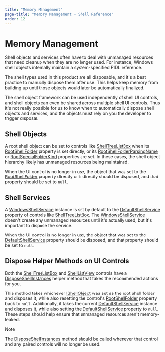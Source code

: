 ```yaml
---
title: "Memory Management"
page-title: "Memory Management - Shell Reference"
order: 12
---
```

# Memory Management

Shell objects and services often have to deal with unmanaged resources that need cleanup when they are no longer used.  For instance, Windows shell objects internally maintain a system-specified PIDL reference.

The shell types used in this product are all disposable, and it's a best practice to manually dispose them after use.  This helps keep memory from building up until those objects would later be automatically finalized.

The shell object framework can be used independently of shell UI controls, and shell objects can even be shared across multiple shell UI controls.  Thus it's not really possible for us to know when to automatically dispose shell objects and services, and the objects must rely on you the developer to trigger disposal.

## Shell Objects

A root shell object can be set to controls like [ShellTreeListBox](xref:ActiproSoftware.Windows.Controls.Shell.ShellTreeListBox) when its [RootShellFolder](xref:ActiproSoftware.Windows.Controls.Shell.ShellTreeListBox.RootShellFolder) property is set directly, or its [RootShellFolderParsingName](xref:ActiproSoftware.Windows.Controls.Shell.ShellTreeListBox.RootShellFolderParsingName) or [RootSpecialFolderKind](xref:ActiproSoftware.Windows.Controls.Shell.ShellTreeListBox.RootSpecialFolderKind) properties are set.  In these cases, the shell object hierarchy likely has unmanaged resources being maintained.

When the UI control is no longer in use, the object that was set to the [RootShellFolder](xref:ActiproSoftware.Windows.Controls.Shell.ShellTreeListBox.RootShellFolder) property directly or indirectly should be disposed, and that property should be set to `null`.

## Shell Services

A [WindowsShellService](xref:ActiproSoftware.Shell.WindowsShellService) instance is set by default to the [DefaultShellService](xref:ActiproSoftware.Windows.Controls.Shell.ShellTreeListBox.DefaultShellService) property of controls like [ShellTreeListBox](xref:ActiproSoftware.Windows.Controls.Shell.ShellTreeListBox).  The [WindowsShellService](xref:ActiproSoftware.Shell.WindowsShellService) doesn't create any unmanaged resources until it's actually used, but it's important to dispose the service.

When the UI control is no longer in use, the object that was set to the [DefaultShellService](xref:ActiproSoftware.Windows.Controls.Shell.ShellTreeListBox.DefaultShellService) property should be disposed, and that property should be set to `null`.

## Dispose Helper Methods on UI Controls

Both the [ShellTreeListBox](xref:ActiproSoftware.Windows.Controls.Shell.ShellTreeListBox) and [ShellListView](xref:ActiproSoftware.Windows.Controls.Shell.ShellListView) controls have a [DisposeShellInstances](xref:ActiproSoftware.Windows.Controls.Shell.ShellTreeListBox.DisposeShellInstances*) helper method that takes the recommended actions for you.

This method takes whichever [IShellObject](xref:ActiproSoftware.Shell.IShellObject) was set as the root shell folder and disposes it, while also resetting the control's [RootShellFolder](xref:ActiproSoftware.Windows.Controls.Shell.ShellTreeListBox.RootShellFolder) property back to `null`.  Additionally, it takes the current [DefaultShellService](xref:ActiproSoftware.Windows.Controls.Shell.ShellTreeListBox.DefaultShellService) instance and disposes it, while also setting the [DefaultShellService](xref:ActiproSoftware.Windows.Controls.Shell.ShellTreeListBox.DefaultShellService) property to `null`.  These steps should help ensure that unmanaged resources aren't memory-leaked.

> [!NOTE]
> The [DisposeShellInstances](xref:ActiproSoftware.Windows.Controls.Shell.ShellTreeListBox.DisposeShellInstances*) method should be called whenever that control and any paired controls will no longer be used.
